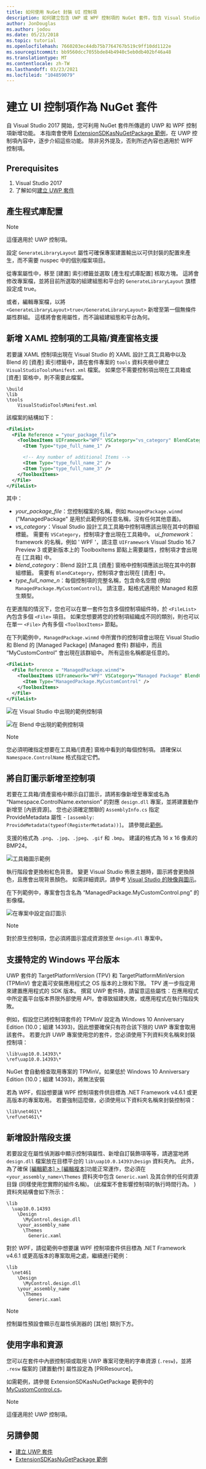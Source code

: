 ```yaml
---
title: 如何使用 NuGet 封裝 UI 控制項
description: 如何建立包含 UWP 或 WPF 控制項的 NuGet 套件，包含 Visual Studio 和 Blend 設計工具的必要中繼資料和支援檔案。
author: JonDouglas
ms.author: jodou
ms.date: 05/23/2018
ms.topic: tutorial
ms.openlocfilehash: 7660203ec44db75b7764767b519c9ff10dd1122e
ms.sourcegitcommit: bb9560dcc7055bde84b4940c5eb0db402bf46a48
ms.translationtype: MT
ms.contentlocale: zh-TW
ms.lasthandoff: 03/23/2021
ms.locfileid: "104859079"
---
```

# <a name="creating-ui-controls-as-nuget-packages"></a>建立 UI 控制項作為 NuGet 套件

自 Visual Studio 2017 開始，您可利用 NuGet 套件所傳遞的 UWP 和 WPF 控制項新增功能。 本指南會使用 [ExtensionSDKasNuGetPackage 範例](https://github.com/NuGet/Samples/tree/main/ExtensionSDKasNuGetPackage)，在 UWP 控制項內容中，逐步介紹這些功能。 除非另外提及，否則所述內容也適用於 WPF 控制項。

## <a name="prerequisites"></a>Prerequisites

1. Visual Studio 2017
1. 了解如何[建立 UWP 套件](create-uwp-packages.md)

## <a name="generate-library-layout"></a>產生程式庫配置

> [!Note]
> 這僅適用於 UWP 控制項。

設定 `GenerateLibraryLayout` 屬性可確保專案建置輸出以可供封裝的配置來產生，而不需要 nuspec 中的個別檔案項目。

從專案屬性中，移至 [建置] 索引標籤並選取 [產生程式庫配置] 核取方塊。 這將會修改專案檔，並將目前所選取的組建組態和平台的 `GenerateLibraryLayout` 旗標設定成 true。

或者，編輯專案檔，以將 `<GenerateLibraryLayout>true</GenerateLibraryLayout>` 新增至第一個無條件屬性群組。 這樣將會套用屬性，而不論組建組態和平台為何。

## <a name="add-toolboxassets-pane-support-for-xaml-controls"></a>新增 XAML 控制項的工具箱/資產窗格支援

若要讓 XAML 控制項出現在 Visual Studio 的 XAML 設計工具工具箱中以及 Blend 的 [資產] 索引標籤中，請在套件專案的 `tools` 資料夾根中建立 `VisualStudioToolsManifest.xml` 檔案。 如果您不需要控制項出現在工具箱或 [資產] 窗格中，則不需要此檔案。

```
\build
\lib
\tools
    VisualStudioToolsManifest.xml
```

該檔案的結構如下：

```xml
<FileList>
  <File Reference = "your_package_file">
    <ToolboxItems UIFramework="WPF" VSCategory="vs_category" BlendCategory="blend_category">
      <Item Type="type_full_name_1" />

      <!-- Any number of additional Items -->
      <Item Type="type_full_name_2" />
      <Item Type="type_full_name_3" />
    </ToolboxItems>
  </File>
</FileList>
```

其中：

- *your_package_file*：您控制檔案的名稱，例如 `ManagedPackage.winmd` ("ManagedPackage" 是用於此範例的任意名稱，沒有任何其他意義)。
- *vs_category*：Visual Studio 設計工具工具箱中控制項應該出現在其中的群組標籤。 需要有 `VSCategory`，控制項才會出現在工具箱中。
*ui_framework*： framework 的名稱，例如 ' WPF '，請注意 `UIFramework` Visual Studio 16.7 Preview 3 或更新版本上的 ToolboxItems 節點上需要屬性，控制項才會出現在 [工具箱] 中。
- *blend_category*：Blend 設計工具 [資產] 窗格中控制項應該出現在其中的群組標籤。 需要有 `BlendCategory`，控制項才會出現在 [資產] 中。
- *type_full_name_n*：每個控制項的完整名稱，包含命名空間 (例如 `ManagedPackage.MyCustomControl`)。 請注意，點格式適用於 Managed 和原生類型。

在更進階的情況下，您也可以在單一套件包含多個控制項組件時，於 `<FileList>` 內包含多個 `<File>` 項目。 如果您想要將您的控制項組織成不同的類別，則也可以在單一 `<File>` 內有多個 `<ToolboxItems>` 節點。

在下列範例中，`ManagedPackage.winmd` 中所實作的控制項會出現在 Visual Studio 和 Blend 的 [Managed Package] \(Managed 套件) 群組中，而且 “MyCustomControl” 會出現在該群組中。 所有這些名稱都是任意的。

```xml
<FileList>
  <File Reference = "ManagedPackage.winmd">
    <ToolboxItems UIFramework="WPF" VSCategory="Managed Package" BlendCategory="Managed Package">
      <Item Type="ManagedPackage.MyCustomControl" />
    </ToolboxItems>
  </File>
</FileList>
```

![在 Visual Studio 中出現的範例控制項](media/UWP-control-vs-toolbox.png)

![在 Blend 中出現的範例控制項](media/UWP-control-blend-assets.png)

> [!Note]
> 您必須明確指定想要在工具箱/[資產] 窗格中看到的每個控制項。 請確保以 `Namespace.ControlName` 格式指定它們。

## <a name="add-custom-icons-to-your-controls"></a>將自訂圖示新增至控制項

若要在工具箱/資產窗格中顯示自訂圖示，請將影像新增至專案或名為 “Namespace.ControlName.extension” 的對應 `design.dll` 專案，並將建置動作新增至 [內嵌資源]。 您也必須確定關聯的 `AssemblyInfo.cs` 指定 ProvideMetadata 屬性 - `[assembly: ProvideMetadata(typeof(RegisterMetadata))]`。 請參閱此[範例](https://github.com/NuGet/Samples/blob/main/ExtensionSDKasNuGetPackage/NativePackage.Design/Properties/AssemblyInfo.cs#L20)。

支援的格式為 `.png`、`.jpg`、`.jpeg`、`.gif` 和 `.bmp`。 建議的格式為 16 x 16 像素的 BMP24。

![工具箱圖示範例](https://raw.githubusercontent.com/NuGet/docs.microsoft.com-nuget/live/docs/guides/media/ColorPicker_16x16x24.bmp)

執行階段會更換粉紅色背景。 變更 Visual Studio 佈景主題時，圖示將會更換顏色，且應會出現背景顏色。 如需詳細資訊，請參考 [Visual Studio 的映像與圖示](/visualstudio/extensibility/ux-guidelines/images-and-icons-for-visual-studio)。

在下列範例中，專案會包含名為 “ManagedPackage.MyCustomControl.png” 的影像檔。

![在專案中設定自訂圖示](media/UWP-control-custom-icon.png)

> [!Note]
> 對於原生控制項，您必須將圖示當成資源放至 `design.dll` 專案中。

## <a name="support-specific-windows-platform-versions"></a>支援特定的 Windows 平台版本

UWP 套件的 TargetPlatformVersion (TPV) 和 TargetPlatformMinVersion (TPMinV) 會定義可安裝應用程式之 OS 版本的上限和下限。 TPV 進一步指定用來建置應用程式的 SDK 版本。 撰寫 UWP 套件時，請留意這些屬性：在應用程式中所定義平台版本界限外部使用 API，會導致組建失敗，或應用程式在執行階段失敗。

例如，假設您已將控制項套件的 TPMinV 設定為 Windows 10 Anniversary Edition (10.0；組建 14393)，因此想要確保只有符合該下限的 UWP 專案會取用該套件。 若要允許 UWP 專案使用您的套件，您必須使用下列資料夾名稱來封裝控制項：

```
\lib\uap10.0.14393\*
\ref\uap10.0.14393\*
```

NuGet 會自動檢查取用專案的 TPMinV。如果低於 Windows 10 Anniversary Edition (10.0；組建 14393)，將無法安裝

若為 WPF，假設想要讓 WPF 控制項套件供目標為 .NET Framework v4.6.1 或更高版本的專案取用。 若要強制這麼做，必須使用以下資料夾名稱來封裝控制項：

```
\lib\net461\*
\ref\net461\*
```

## <a name="add-design-time-support"></a>新增設計階段支援

若要設定在屬性偵測器中顯示控制項屬性、新增自訂裝飾項等等，請適當地將 `design.dll` 檔案放在目標平台的 `lib\uap10.0.14393\Design` 資料夾內。 此外，為了確保 [[編輯範本] > [編輯複本]](/windows/uwp/controls-and-patterns/xaml-styles#modify-the-default-system-styles)功能正常運作，您必須在 `<your_assembly_name>\Themes` 資料夾中包含 `Generic.xaml` 及其合併的任何資源目錄 (同樣使用您實際的組件名稱)。  (此檔案不會影響控制項的執行時間行為。 ) 資料夾結構會如下所示：

```
\lib
  \uap10.0.14393
    \Design
      \MyControl.design.dll
    \your_assembly_name
      \Themes
        Generic.xaml
```

對於 WPF，請從範例中想要讓 WPF 控制項套件供目標為 .NET Framework v4.6.1 或更高版本的專案取用之處，繼續進行範例：

```
\lib
  \net461
    \Design
      \MyControl.design.dll
    \your_assembly_name
      \Themes
        Generic.xaml
```

> [!Note]
> 控制屬性預設會顯示在屬性偵測器的 [其他] 類別下方。

## <a name="use-strings-and-resources"></a>使用字串和資源

您可以在套件中內嵌控制項或取用 UWP 專案可使用的字串資源 (`.resw`)，並將 `.resw` 檔案的 [建置動作] 屬性設定為 [PRIResource]。

如需範例，請參閱 ExtensionSDKasNuGetPackage 範例中的 [MyCustomControl.cs](https://github.com/NuGet/Samples/blob/main/ExtensionSDKasNuGetPackage/ManagedPackage/MyCustomControl.cs)。

> [!Note]
> 這僅適用於 UWP 控制項。

## <a name="see-also"></a>另請參閱

- [建立 UWP 套件](create-uwp-packages.md)
- [ExtensionSDKasNuGetPackage 範例](https://github.com/NuGet/Samples/tree/main/ExtensionSDKasNuGetPackage)